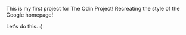 This is my first project for The Odin Project! Recreating the style of the Google homepage!

Let's do this. :) 
